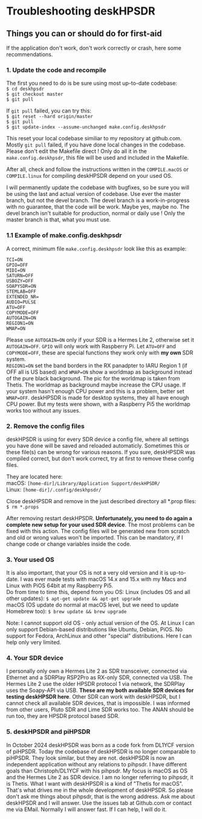 # Troubleshooting deskHPSDR

## Things you can or should do for first-aid

If the application don't work, don't work correctly or crash, here some recommendations.

### 1. Update the code and recompile

The first you need to do is be sure using most up-to-date codebase:<br>
```$ cd deskhpsdr```<br>
```$ git checkout master```<br>
```$ git pull```<br>

If ```git pull``` failed, you can try this:<br>
```$ git reset --hard origin/master```<br>
```$ git pull```<br>
```$ git update-index --assume-unchanged make.config.deskhpsdr```<br>

This reset your local codebase similiar to my repository at github.com. Mostly ```git pull``` failed, if you have done local changes in the codebase. Please don't edit the Makefile direct ! Only do all it in the ```make.config.deskhpsdr```, this file will be used and included in the Makefile.

After all, check and follow the instructions written in the ```COMPILE.macOS``` or ```COMPILE.linux``` for compiling deskHPSDR depend on your used OS.

I will permanently update the codebase with bugfixes, so be sure you will be using the last and actual version of codebase. Use ever the master branch, but not the devel branch. The devel branch is a work-in-progress with no guarantee, that the code will be work. Maybe yes, maybe no. The devel branch isn't suitable for production, normal or daily use ! Only the master branch is that, what you must use.

### 1.1 Example of make.config.deskhpsdr

A correct, minimum file ```make.config.deskhpsdr``` look like this as example:
```
TCI=ON
GPIO=OFF
MIDI=ON
SATURN=OFF
USBOZY=OFF
SOAPYSDR=ON
STEMLAB=OFF
EXTENDED_NR=
AUDIO=PULSE
ATU=OFF
COPYMODE=OFF
AUTOGAIN=ON
REGION1=ON
WMAP=ON
```
Please use ```AUTOGAIN=ON``` only if your SDR is a Hermes Lite 2, otherwise set it ```AUTOGAIN=OFF```. ```GPIO``` will only work with Raspberry Pi. Let ```ATU=OFF``` and ```COPYMODE=OFF```, these are special functions they work only with **my own** SDR system.<br>
```REGION1=ON``` set the band borders in the RX panadpter to IARU Region 1 (if OFF all is US based) and ```WMAP=ON``` show a worldmap as background instead of the pure black background. The pic for the worldmap is taken from Thetis. The worldmap as background maybe increase the CPU usage. If your system hasn't enough CPU power and this is a problem, better set ```WMAP=OFF```. deskHPSDR is made for desktop systems, they all have enough CPU power. But my tests were shown, with a Raspberry Pi5 the worldmap works too without any issues.


### 2. Remove the config files

deskHPSDR is using for every SDR device a config file, where all settings you have done will be saved and reloaded automaticly. Sometimes this or these file(s) can be wrong for various reasons. If you sure, deskHPSDR was compiled correct, but don't work correct, try at first to remove these config files.

They are located here:<br>
macOS: ```[home-dir]/Library/Application Support/deskHPSDR/```<br>
Linux: ```[home-dir]/.config/deskhpsdr/```<br>

Close deskHPSDR and remove in the just described directory all *.prop files:<br>
```$ rm *.props```<br>

After removing restart deskHPSDR. **Unfortunately, you need to do again a complete new setup for your used SDR device**. The most problems can be fixed with this action. The config files will be generated new from scratch and old or wrong values won't be imported.
This can be mandatory, if I change code or change variables inside the code.

### 3. Your used OS

It is also important, that your OS is not a very old version and it is up-to-date. I was ever made tests with macOS 14.x and 15.x with my Macs and Linux with PiOS 64bit at my Raspberry Pi5.<br>
Do from time to time this, depend from you OS:
Linux (includes OS and all other updates): ```$ apt-get update && apt-get upgrade```<br>
macOS (OS update do normal at macOS level, but we need to update Homebrew too): ```$ brew update && brew upgrade```<br>

Note: I cannot support old OS - only actual version of the OS. At Linux I can only support Debian-based distributions like Ubuntu, Debian, PiOS. No support for Fedora, ArchLinux and other "special" distributions. Here I can help only very limited.

### 4. Your SDR device

I personally only own a Hermes Lite 2 as SDR transceiver, connected via Ethernet and a SDRPlay RSP2Pro as RX-only SDR, connected via USB. The Hermes Lite 2 use the older HPSDR protocol 1 via network, the SDRPlay uses the Soapy-API via USB. **These are my both available SDR devices for testing deskHPSDR here**. Other SDR can work with deskHPSDR, but I cannot check all available SDR devices, that is impossible. I was informed from other users, Pluto SDR and Lime SDR works too. The ANAN should be run too, they are HPSDR protocol based SDR.

### 5. deskHPSDR and piHPSDR

In October 2024 deskHPSDR was born as a code fork from DL1YCF version of piHPSDR. Today the codebase of deskHPSDR is no longer comparable to piHPSDR. They look similar, but they are not. deskHPSDR is now an independent application without any relations to pihpsdr. I have different goals than Christoph/DL1YCF with his pihpsdr. My focus is macOS as OS and the Hermes Lite 2 as SDR device. I am no longer referring to  pihpsdr, it is Thetis. What I want with deskHPSDR is a kind of "Thetis for macOS". That's what drives me in the whole development of deskHPSDR. So please don't ask me things about pihpsdr, that is the wrong address. Ask me about deskHPSDR and I will answer. Use the issues tab at Github.com or contact me via EMail. Normally I will answer fast. If I can help, I will do it.